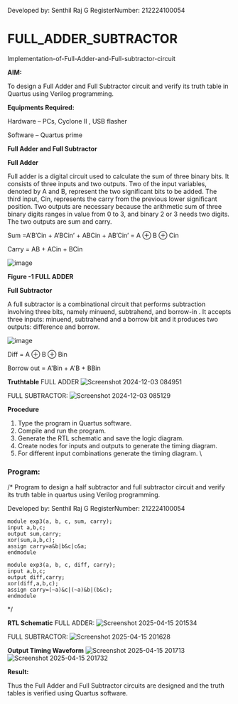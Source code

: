 Developed by: Senthil Raj G
RegisterNumber: 212224100054

# FULL_ADDER_SUBTRACTOR

Implementation-of-Full-Adder-and-Full-subtractor-circuit

**AIM:**

To design a Full Adder and Full Subtractor circuit and verify its truth table in Quartus using Verilog programming.

**Equipments Required:**

Hardware – PCs, Cyclone II , USB flasher

Software – Quartus prime

**Full Adder and Full Subtractor**

**Full Adder**

Full adder is a digital circuit used to calculate the sum of three binary bits. It consists of three inputs and two outputs. Two of the input variables, denoted by A and B, represent the two significant bits to be added. The third input, Cin, represents the carry from the previous lower significant position. Two outputs are necessary because the arithmetic sum of three binary digits ranges in value from 0 to 3, and binary 2 or 3 needs two digits. The two outputs are sum and carry.

Sum =A’B’Cin + A’BCin’ + ABCin + AB’Cin’ = A ⊕ B ⊕ Cin 

Carry = AB + ACin + BCin

![image](https://github.com/naavaneetha/FULL_ADDER_SUBTRACTOR/assets/154305477/0f30ba51-5ffb-4198-845f-18e054f675e7)

**Figure -1 FULL ADDER**

**Full Subtractor**

A full subtractor is a combinational circuit that performs subtraction involving three bits, namely minuend, subtrahend, and borrow-in . It accepts three inputs: minuend, subtrahend and a borrow bit and it produces two outputs: difference and borrow.

![image](https://github.com/naavaneetha/FULL_ADDER_SUBTRACTOR/assets/154305477/02b24f51-ab51-4304-9ad6-7b81ffc1ead5)

Diff = A ⊕ B ⊕ Bin 

Borrow out = A'Bin + A'B + BBin

**Truthtable**
FULL ADDER
![Screenshot 2024-12-03 084951](https://github.com/user-attachments/assets/b5503988-febf-45f6-ad30-e2ceb5a965b4)

FULL SUBTRACTOR:
![Screenshot 2024-12-03 085129](https://github.com/user-attachments/assets/871e08c6-0069-442d-96e6-fad712715614)

**Procedure**
1. Type the program in Quartus software.
2. Compile and run the program.
3. Generate the RTL schematic and save the logic diagram.
4. Create nodes for inputs and outputs to generate the timing diagram.
5. For different input combinations generate the timing diagram.
\

### **Program:**

/* Program to design a half subtractor and full subtractor circuit and verify its truth table in quartus using Verilog programming.

Developed by: Senthil Raj G
RegisterNumber: 212224100054

```
module exp3(a, b, c, sum, carry); 
input a,b,c;
output sum,carry; 
xor(sum,a,b,c); 
assign carry=a&b|b&c|c&a; 
endmodule
```
```
module exp3(a, b, c, diff, carry); 
input a,b,c;
output diff,carry; 
xor(diff,a,b,c); 
assign carry=(~a)&c|(~a)&b|(b&c); 
endmodule
```
*/

**RTL Schematic**
FULL ADDER: 
![Screenshot 2025-04-15 201534](https://github.com/user-attachments/assets/1df6f165-560f-45ab-96b4-5f2e20a609a8)


FULL SUBTRACTOR: 
![Screenshot 2025-04-15 201628](https://github.com/user-attachments/assets/427586cf-ea92-42e4-9100-9ccb5158bc77)


**Output Timing Waveform**
![Screenshot 2025-04-15 201713](https://github.com/user-attachments/assets/8aea8a07-f9bb-42e1-816f-14571da51881)
![Screenshot 2025-04-15 201732](https://github.com/user-attachments/assets/19fd8280-cb90-4f48-ba4b-a0cd9391ea5d)


**Result:**

Thus the Full Adder and Full Subtractor circuits are designed and the truth tables is verified using Quartus software.
